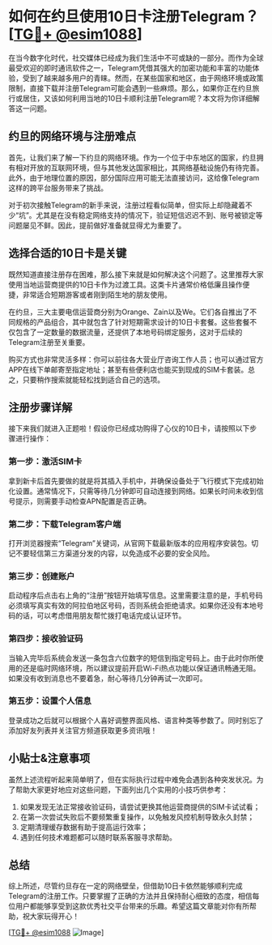 # 如何在约旦使用10日卡注册Telegram？[[TG💪+ @esim1088](https://t.me/s/esim1088)]

在当今数字化时代，社交媒体已经成为我们生活中不可或缺的一部分。而作为全球最受欢迎的即时通讯软件之一，Telegram凭借其强大的加密功能和丰富的功能体验，受到了越来越多用户的青睐。然而，在某些国家和地区，由于网络环境或政策限制，直接下载并注册Telegram可能会遇到一些麻烦。那么，如果你正在约旦旅行或居住，又该如何利用当地的10日卡顺利注册Telegram呢？本文将为你详细解答这一问题。

## 约旦的网络环境与注册难点

首先，让我们来了解一下约旦的网络环境。作为一个位于中东地区的国家，约旦拥有相对开放的互联网环境，但与其他发达国家相比，其网络基础设施仍有待完善。此外，由于地理位置的原因，部分国际应用可能无法直接访问，这给像Telegram这样的跨平台服务带来了挑战。

对于初次接触Telegram的新手来说，注册过程看似简单，但实际上却隐藏着不少“坑”。尤其是在没有稳定网络支持的情况下，验证短信迟迟不到、账号被锁定等问题屡见不鲜。因此，提前做好准备就显得尤为重要了。

## 选择合适的10日卡是关键

既然知道直接注册存在困难，那么接下来就是如何解决这个问题了。这里推荐大家使用当地运营商提供的10日卡作为过渡工具。这类卡片通常价格低廉且操作便捷，非常适合短期游客或者刚到陌生地的朋友使用。

在约旦，三大主要电信运营商分别为Orange、Zain以及We。它们各自推出了不同规格的产品组合，其中就包含了针对短期需求设计的10日卡套餐。这些套餐不仅包含了一定数量的数据流量，还提供了本地号码绑定服务，这对于后续的Telegram注册至关重要。

购买方式也非常灵活多样：你可以前往各大营业厅咨询工作人员；也可以通过官方APP在线下单邮寄至指定地址；甚至有些便利店也能买到现成的SIM卡套装。总之，只要稍作搜索就能轻松找到适合自己的选项。

## 注册步骤详解

接下来我们就进入正题啦！假设你已经成功购得了心仪的10日卡，请按照以下步骤进行操作：

### 第一步：激活SIM卡
拿到新卡后首先要做的就是将其插入手机中，并确保设备处于飞行模式下完成初始化设置。通常情况下，只需等待几分钟即可自动连接到网络。如果长时间未收到信号提示，则需要手动检查APN配置是否正确。

### 第二步：下载Telegram客户端
打开浏览器搜索“Telegram”关键词，从官网下载最新版本的应用程序安装包。切记不要轻信第三方渠道分发的内容，以免造成不必要的安全风险。

### 第三步：创建账户
启动程序后点击右上角的“注册”按钮开始填写信息。这里需要注意的是，手机号码必须填写真实有效的阿拉伯地区号码，否则系统会拒绝请求。如果你还没有本地号码的话，可以考虑借用朋友帮忙拨打电话完成认证环节。

### 第四步：接收验证码
当输入完毕后系统会发送一条包含六位数字的短信到指定号码上。由于此时你所使用的还是临时网络环境，所以建议提前开启Wi-Fi热点功能以保证通讯畅通无阻。如果没有收到消息也不要着急，耐心等待几分钟再试一次即可。

### 第五步：设置个人信息
登录成功之后就可以根据个人喜好调整界面风格、语言种类等参数了。同时别忘了添加好友列表并关注官方频道获取更多资讯哦！

## 小贴士&注意事项

虽然上述流程听起来简单明了，但在实际执行过程中难免会遇到各种突发状况。为了帮助大家更好地应对这些问题，下面列出几个实用的小技巧供参考：

1. 如果发现无法正常接收验证码，请尝试更换其他运营商提供的SIM卡试试看；
2. 在第一次尝试失败后不要频繁重复操作，以免触发风控机制导致永久封禁；
3. 定期清理缓存数据有助于提高运行效率；
4. 遇到任何技术难题都可以随时联系客服寻求帮助。

## 总结

综上所述，尽管约旦存在一定的网络壁垒，但借助10日卡依然能够顺利完成Telegram的注册工作。只要掌握了正确的方法并且保持耐心细致的态度，相信每位用户都能够享受到这款优秀社交平台带来的乐趣。希望这篇文章能对你有所帮助，祝大家玩得开心！

[[TG💪+ @esim1088](https://t.me/s/esim1088) ![Image](https://i.postimg.cc/4NQfJmqS/Snipaste-2025-05-13-00-14-12.png)]